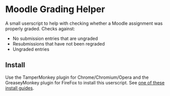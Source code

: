 Moodle Grading Helper
=====================

A small userscript to help with checking whether a Moodle assignment was
properly graded. Checks against:

* No submission entries that are ungraded
* Resubmissions that have not been regraded
* Ungraded entries

Install
-------

Use the TamperMonkey plugin for Chrome/Chromium/Opera and the GreaseyMonkey
plugin for FireFox to install this userscript. See
[one of these install guides](https://greasyfork.org/help/installing-user-scripts).
